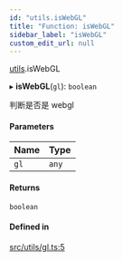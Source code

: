 ```yaml
---
id: "utils.isWebGL"
title: "Function: isWebGL"
sidebar_label: "isWebGL"
custom_edit_url: null
---
```


[utils](../namespaces/utils.md).isWebGL

▸ **isWebGL**(`gl`): `boolean`

判断是否是 webgl

#### Parameters

| Name | Type |
| :------ | :------ |
| `gl` | `any` |

#### Returns

`boolean`

#### Defined in

[src/utils/gl.ts:5](https://github.com/sakitam-gis/vis-engine/blob/master/src/utils/gl.ts#L5)
